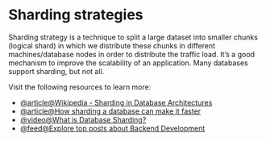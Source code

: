 # Sharding strategies

Sharding strategy is a technique to split a large dataset into smaller chunks (logical shard) in which we distribute these chunks in different machines/database nodes in order to distribute the traffic load. It’s a good mechanism to improve the scalability of an application. Many databases support sharding, but not all.

Visit the following resources to learn more:

- [@article@Wikipedia - Sharding in Database Architectures](https://en.wikipedia.org/wiki/Shard_\(database_architecture\))
- [@article@How sharding a database can make it faster](https://stackoverflow.blog/2022/03/14/how-sharding-a-database-can-make-it-faster/)
- [@video@What is Database Sharding?](https://www.youtube.com/watch?v=XP98YCr-iXQ)
- [@feed@Explore top posts about Backend Development](https://app.daily.dev/tags/backend?ref=roadmapsh)
